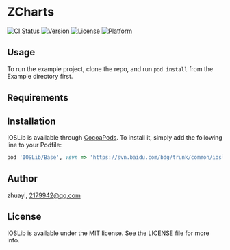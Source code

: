 # ZCharts

[![CI Status](http://img.shields.io/travis/zhuayi/ZCharts.svg?style=flat)](https://travis-ci.org/zhuayi/ZCharts) [![Version](https://img.shields.io/cocoapods/v/ZCharts.svg?style=flat)](http://cocoapods.org/pods/ZCharts) [![License](https://img.shields.io/cocoapods/l/ZCharts.svg?style=flat)](http://cocoapods.org/pods/ZCharts) [![Platform](https://img.shields.io/cocoapods/p/ZCharts.svg?style=flat)](http://cocoapods.org/pods/ZCharts)

## Usage

To run the example project, clone the repo, and run `pod install` from the Example directory first.

## Requirements

## Installation

IOSLib is available through [CocoaPods](http://cocoapods.org). To install
it, simply add the following line to your Podfile:

```ruby
pod 'IOSLib/Base', :svn => 'https://svn.baidu.com/bdg/trunk/common/ioslib'
```

## Author

zhuayi, 2179942@qq.com

## License

IOSLib is available under the MIT license. See the LICENSE file for more info.